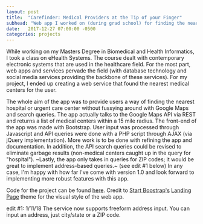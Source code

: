 ```yaml
---
layout: post
title:  "Carefinder: Medical Providers at the Tip of your Finger"
subhead: "Web app I worked on (during grad school) for finding the nearest hospitals or urgent care centers."
date:   2017-12-27 07:00:00 -0500
categories: projects
---
```


While working on my Masters Degree in Biomedical and Health Informatics, I took a class on eHealth Systems. The course dealt with contemporary electronic systems that are used in the healthcare field. For the most part, web apps and services pervade the field (with database technology and social media services providing the backbone of these services). For my project, I ended up creating a web service that found the nearest medical centers for the user.

The whole aim of the app was to provide users a way of finding the nearest hospital or urgent care center without fussying around with Google Maps and search queries. The app actually talks to the Google Maps API via REST and returns a list of medical centers within a 15 mile radius. The front-end of the app was made with Bootstrap. User input was processed through Javascript and API queries were done with a PHP script through AJAX (via jQuery implementation). More work is to be done with refining the app and documentation. In addition, the API search queries could be revised to eliminate garbage results (non-medical centers caught up in the query for "hospital"). ~Lastly, the app only takes in queries for ZIP codes; it would be great to implement address-based queries.~ (see edit #1 below) In any case, I'm happy with how far I've come with version 1.0 and look forward to implementing more robust features with this app.

Code for the project can be found [here](https://github.com/DanTruong/Carefinder). Credit to [Start Boostrap's](https://startbootstrap.com) [Landing Page](https://startbootstrap.com/template-overviews/landing-page/) theme for the visual style of the web app.

edit #1: 1/11/18 The service now supports freeform address input. You can input an address, just city/state or a ZIP code. 
